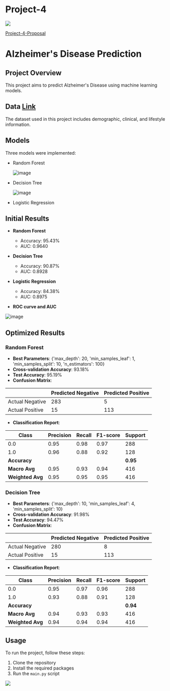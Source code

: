 # Project-4
<img src="https://capsule-render.vercel.app/api?type=waving&color=BDBDC8&height=150&section=header" />

[Project-4-Proposal](https://docs.google.com/document/d/1wjlaXLGC6ZO0PcoKIO1drjRMGmiGWQUmc7J78Ze_ab0/edit)

# Alzheimer's Disease Prediction

## Project Overview
This project aims to predict Alzheimer's Disease using machine learning models.

## Data [Link](https://www.kaggle.com/datasets/rabieelkharoua/alzheimers-disease-dataset)
The dataset used in this project includes demographic, clinical, and lifestyle information.

## Models
Three models were implemented:
- Random Forest

  ![image](https://github.com/user-attachments/assets/8b09dcb5-990c-4d2a-bcbb-6e7d6e3c8a65)

- Decision Tree

  ![image](https://github.com/user-attachments/assets/6a466b44-518a-481a-aee3-e5210674c0b0)


- Logistic Regression

## Initial Results
- **Random Forest**
  - Accuracy: 95.43%
  - AUC: 0.9640

- **Decision Tree**
  - Accuracy: 90.87%
  - AUC: 0.8928

- **Logistic Regression**
  - Accuracy: 84.38%
  - AUC: 0.8975

- **ROC curve and AUC**

![image](https://github.com/user-attachments/assets/edac95cd-7abc-4d3b-bc94-d84e1226124c)

## Optimized Results

### Random Forest
- **Best Parameters**: {'max_depth': 20, 'min_samples_leaf': 1, 'min_samples_split': 10, 'n_estimators': 100}
- **Cross-validation Accuracy**: 93.18%
- **Test Accuracy**: 95.19%
- **Confusion Matrix**:

|          | Predicted Negative | Predicted Positive |
|----------|--------------------|--------------------|
| Actual Negative | 283                | 5                  |
| Actual Positive | 15                 | 113                |

- **Classification Report**:

| Class | Precision | Recall | F1-score | Support |
|-------|-----------|--------|----------|---------|
| 0.0   | 0.95      | 0.98   | 0.97     | 288     |
| 1.0   | 0.96      | 0.88   | 0.92     | 128     |
| **Accuracy** |       |        |          | **0.95** |
| **Macro Avg** | 0.95      | 0.93   | 0.94     | 416     |
| **Weighted Avg** | 0.95      | 0.95   | 0.95     | 416     |

### Decision Tree
- **Best Parameters**: {'max_depth': 10, 'min_samples_leaf': 4, 'min_samples_split': 10}
- **Cross-validation Accuracy**: 91.98%
- **Test Accuracy**: 94.47%
- **Confusion Matrix**:

|          | Predicted Negative | Predicted Positive |
|----------|--------------------|--------------------|
| Actual Negative | 280                | 8                  |
| Actual Positive | 15                 | 113                |

- **Classification Report**:

| Class | Precision | Recall | F1-score | Support |
|-------|-----------|--------|----------|---------|
| 0.0   | 0.95      | 0.97   | 0.96     | 288     |
| 1.0   | 0.93      | 0.88   | 0.91     | 128     |
| **Accuracy** |       |        |          | **0.94** |
| **Macro Avg** | 0.94      | 0.93   | 0.93     | 416     |
| **Weighted Avg** | 0.94      | 0.94   | 0.94     | 416     |

## Usage
To run the project, follow these steps:
1. Clone the repository
2. Install the required packages
3. Run the `main.py` script

<img src="https://capsule-render.vercel.app/api?type=waving&color=BDBDC8&height=150&section=footer" />

